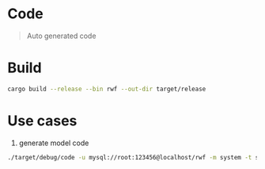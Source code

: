 # Code 
> Auto generated code

# Build

```bash
cargo build --release --bin rwf --out-dir target/release
```

# Use cases

1. generate model code

```bash
./target/debug/code -u mysql://root:123456@localhost/rwf -m system -t sys_user -p ./target/ --prefix sys_
```